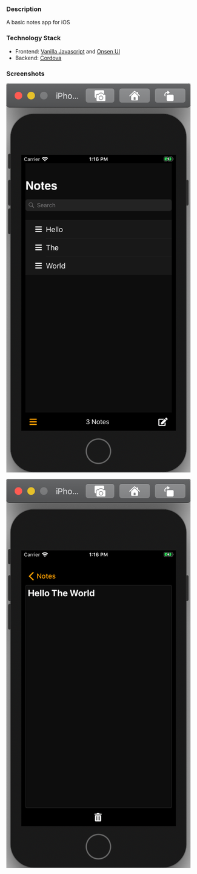 ### Description

A basic notes app for iOS

### Technology Stack
- Frontend: [Vanilla Javascript](http://vanilla-js.com) and [Onsen UI](https://onsen.io)
- Backend: [Cordova](https://cordova.apache.org)

### Screenshots

![screen1](resources/screen1.png)

![screen2](resources/screen2.png)

